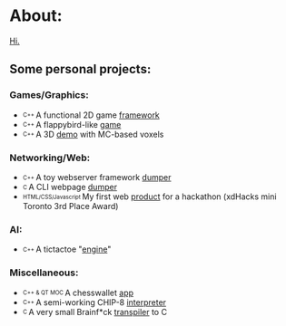 # About:
[Hi.](https://jzj-personal.herokuapp.com/)
## Some personal projects:
### Games/Graphics:
- <sub><sup> C++ </sup></sub> A functional 2D game [framework](https://github.com/return0jz/framework2d)
- <sub><sup> C++ </sup></sub> A flappybird-like [game](https://github.com/return0jz/wallbird)
- <sub><sup> C++ </sup></sub> A 3D [demo](https://github.com/return0jz/badmc) with MC-based voxels 
### Networking/Web:
- <sub><sup> C++ </sup></sub> A toy webserver framework [dumper](https://github.com/return0jz/serverstuff)
- <sub><sup> C </sup></sub> A CLI webpage [dumper](https://github.com/return0jz/baddumper)
- <sub><sup> HTML/CSS/Javascript </sup></sub> My first web [product](https://github.com/return0jz/xdhack) for a hackathon (xdHacks mini Toronto 3rd Place Award)
### AI:
- <sub><sup> C++ </sub></sup> A tictactoe "[engine](https://github.com/return0jz/kektictactoe)"
### Miscellaneous:
- <sub><sup> C++ & QT MOC </sup></sub> A chesswallet [app](https://github.com/return0jz/chesswallet)
- <sub><sup> C++ </sup></sub> A semi-working CHIP-8 [interpreter](https://github.com/return0jz/buggedchip8)
- <sub><sup> C </sup></sub> A very small Brainf*ck [transpiler](https://github.com/return0jz/brainf-ctranspiler) to C 
